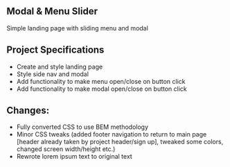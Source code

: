 ## Modal & Menu Slider

Simple landing page with sliding menu and modal

## Project Specifications

- Create and style landing page
- Style side nav and modal
- Add functionality to make menu open/close on button click
- Add functionality to make modal open/close on button click

## Changes:
- Fully converted CSS to use BEM methodology
- Minor CSS tweaks (added footer navigation to return to main page [header already taken by project header/sign up], tweaked some colors, changed screen width/height etc.)
- Rewrote lorem ipsum text to original text
